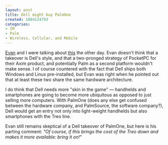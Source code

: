 ```yaml
--- 
layout: post
title: Dell might buy PalmOne
created: 1084124793
categories: 
- IM
- Palm
- Wireless, Cellular, and Mobile
---
```

<p><a href="http://home.justwerks.com" title="Evan Wise's Website">Evan</a> and I were talking about <a href="http://www.theregister.co.uk/2004/05/07/palmone_dell/">this</a> the other day. Evan doesn't think that a takeover is Dell's style, and that a two-pronged strategy of PocketPC for their Axim product, and potentially Palm as a second platform wouldn't make sense. I of course countered with the fact that Dell ships both Windows and Linux pre-installed, but Evan was right when he pointed out that at least these two share the same hardware architecture.</p>

<p>I do think that Dell needs more "skin in the game" &mdash; handhelds and smartphones are going to become more ubiquitous as opposed to just selling more computers. With PalmOne (does any else get confused between the hardware company, and PalmSource, the software company?), Dell would get an entry not only into light-weight handhelds but also smartphones with the Treo line.</p>

<p>Evan still remains skeptical of a Dell takeover of PalmOne, but here is his parting comment: <em>"Of course, if this brings the cost of the Treo down and makes it more available: bring it on!"</em></p>

